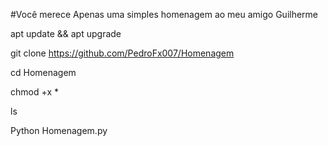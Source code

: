 #Você merece
Apenas uma simples homenagem ao meu amigo Guilherme

apt update && apt upgrade

git clone https://github.com/PedroFx007/Homenagem

cd Homenagem

chmod +x *

ls

Python Homenagem.py

